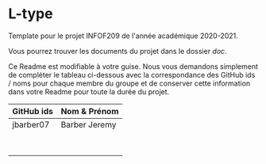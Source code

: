 # L-type
Template pour le projet INFOF209 de l'année académique 2020-2021.

Vous pourrez trouver les documents du projet dans le dossier *doc*.

Ce Readme est modifiable à votre guise. Nous vous demandons simplement de compléter le tableau ci-dessous avec la correspondance des GitHub ids / noms pour chaque membre du groupe et de conserver cette information dans votre Readme pour toute la durée du projet.

| GitHub ids | Nom & Prénom |
|------------|--------------|
| jbarber07  | Barber Jeremy|
|            |              |
|            |              |
|            |              |
|            |              |
|            |              |
|            |              |
|            |              |
|            |              |
